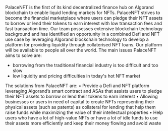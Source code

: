 PalaceNFT is the first of its kind decentralized finance hub on Algorand blockchain to enable liquid lending markets for NFTs. PalaceNFT strives to become the financial marketplace where users can pledge their NFT assets to borrow or lend their tokens to earn interest with low transaction fees and fast transaction time.
Our team possesses extensive blockchain technology background and has identified an opportunity in a combined Defi and NFT use case by leveraging Algorand blockchain technology to develop a platform for providing liquidity through collaterised NFT loans.
Our platform will be available to people all over the world. The main issues PalaceNFT aims to solve are:
-	borrowing from the traditional financial industry is too difficult and too slow
-	low liquidity and pricing difficulties in today's hot NFT market

The solutions from PalaceNFT are:
•	Provide a Defi and NFT platform leveraging Algorand’s smart contract and ASAs that assists users to pledge their NFT assets to borrow or lend their tokens to earn interest
•	Allowing businesses or users in need of capital to create NFTs representing their physical assets (such as patents) as collateral for lending that help them raise funds while maximizing the value of their intellectual properties
•	Help users who have a lot of high-value NFTs or have a lot of idle funds to use their assets more efficiently and keep their money flowing and avoid waste
